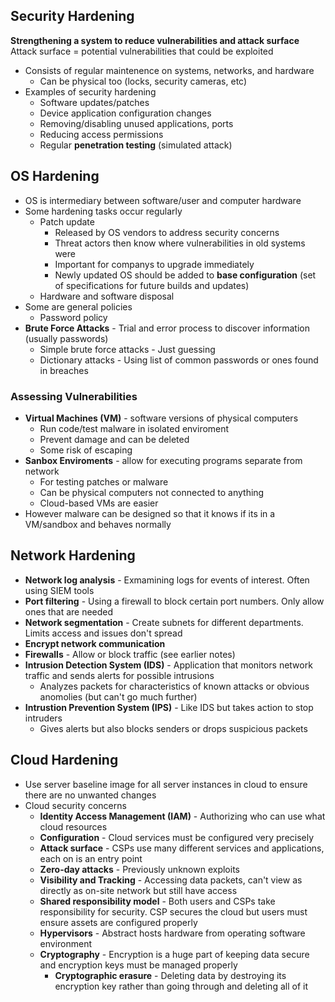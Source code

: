 ## Security Hardening
**Strengthening a system to reduce vulnerabilities and attack surface**
Attack surface = potential vulnerabilities that could be exploited
* Consists of regular maintenence on systems, networks, and hardware
    * Can be physical too (locks, security cameras, etc)
* Examples of security hardening
    * Software updates/patches
    * Device application configuration changes
    * Removing/disabling unused applications, ports
    * Reducing access permissions
    * Regular **penetration testing** (simulated attack)
## OS Hardening
* OS is intermediary between software/user and computer hardware
* Some hardening tasks occur regularly
    * Patch update
        * Released by OS vendors to address security concerns
        * Threat actors then know where vulnerabilities in old systems were
        * Important for companys to upgrade immediately
        * Newly updated OS should be added to **base configuration** (set of specifications for future builds and updates)
    * Hardware and software disposal
* Some are general policies
    * Password policy
* **Brute Force Attacks** - Trial and error process to discover information (usually passwords)
    * Simple brute force attacks - Just guessing
    * Dictionary attacks - Using list of common passwords or ones found in breaches
### Assessing Vulnerabilities
* **Virtual Machines (VM)** - software versions of physical computers
    * Run code/test malware in isolated enviroment
    * Prevent damage and can be deleted
    * Some risk of escaping
* **Sanbox Enviroments** - allow for executing programs separate from network
    * For testing patches or malware
    * Can be physical computers not connected to anything
    * Cloud-based VMs are easier
* However malware can be designed so that it knows if its in a VM/sandbox and behaves normally
## Network Hardening
* **Network log analysis** - Exmamining logs for events of interest. Often using SIEM tools
* **Port filtering** - Using a firewall to block certain port numbers. Only allow ones that are needed
* **Network segmentation** - Create subnets for different departments. Limits access and issues don't spread
* **Encrypt network communication**
* **Firewalls** - Allow or block traffic (see earlier notes)
* **Intrusion Detection System (IDS)** - Application that monitors network traffic and sends alerts for possible intrusions
    * Analyzes packets for characteristics of known attacks or obvious anomolies (but can't go much further)
* **Intrustion Prevention System (IPS)** - Like IDS but takes action to stop intruders
    * Gives alerts but also blocks senders or drops suspicious packets
## Cloud Hardening
* Use server baseline image for all server instances in cloud to ensure there are no unwanted changes
* Cloud security concerns
    * **Identity Access Management (IAM)** - Authorizing who can use what cloud resources
    * **Configuration** - Cloud services must be configured very precisely
    * **Attack surface** - CSPs use many different services and applications, each on is an entry point
    * **Zero-day attacks** - Previously unknown exploits
    * **Visibility and Tracking** - Accessing data packets, can't view as directly as on-site network but still have access
    * **Shared responsibility model** - Both users and CSPs take responsibility for security. CSP secures the cloud but users must ensure assets are configured properly
    * **Hypervisors** - Abstract hosts hardware from operating software environment
    * **Cryptography** - Encryption is a huge part of keeping data secure and encryption keys must be managed properly
        * **Cryptographic erasure** - Deleting data by destroying its encryption key rather than going through and deleting all of it
